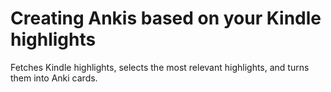 # Creating Ankis based on your Kindle highlights
Fetches Kindle highlights, selects the most relevant highlights, and turns them into Anki cards.
